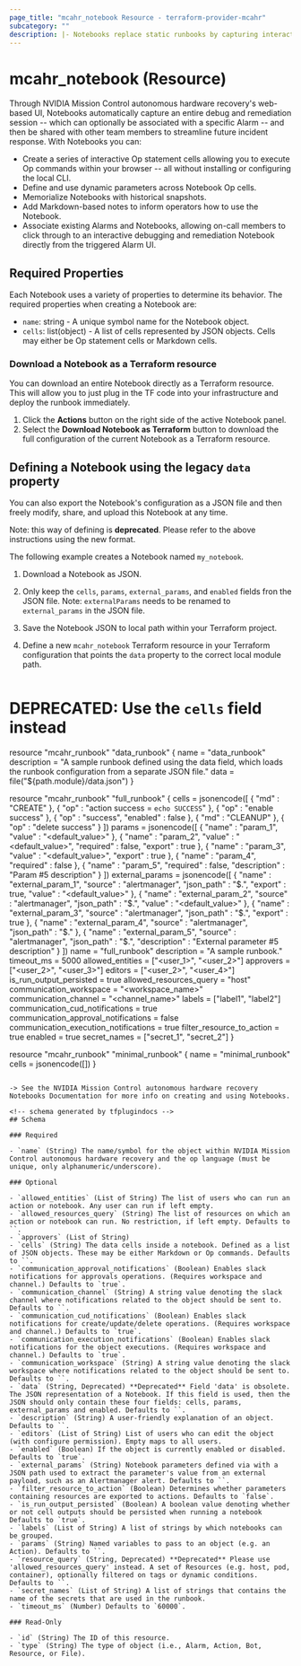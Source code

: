 ```yaml
---
page_title: "mcahr_notebook Resource - terraform-provider-mcahr"
subcategory: ""
description: |- Notebooks replace static runbooks by capturing interactive debug and remediation sessions in a convenient UI.
---
```


# mcahr_notebook (Resource)

Through NVIDIA Mission Control autonomous hardware recovery's web-based UI, Notebooks automatically capture an entire debug and remediation session -- which can optionally be associated with a specific Alarm -- and then be shared with other team members to streamline future incident response. With Notebooks you can:

- Create a series of interactive Op statement cells allowing you to execute Op commands within your browser -- all without installing or configuring the local CLI.
- Define and use dynamic parameters across Notebook Op cells.
- Memorialize Notebooks with historical snapshots.
- Add Markdown-based notes to inform operators how to use the Notebook.
- Associate existing Alarms and Notebooks, allowing on-call members to click through to an interactive debugging and remediation Notebook directly from the triggered Alarm UI.

## Required Properties

Each Notebook uses a variety of properties to determine its behavior. The required properties when creating a Notebook are:

- `name`: string - A unique symbol name for the Notebook object.
- `cells`: list(object) - A list of cells represented by JSON objects. Cells may either be Op statement cells or Markdown cells.

### Download a Notebook as a Terraform resource

You can download an entire Notebook directly as a Terraform resource. This will allow you to just plug in the TF code into your infrastructure and deploy the runbook immediately.

1. Click the **Actions** button on the right side of the active Notebook panel.
2. Select the **Download Notebook as Terraform** button to download the full configuration of the current Notebook as a Terraform resource.

## Defining a Notebook using the legacy `data` property

You can also export the Notebook's configuration as a JSON file and then freely modify, share, and upload this Notebook at any time.

Note: this way of defining is **deprecated**. Please refer to the above instructions using the new format.

The following example creates a Notebook named `my_notebook`.

1. Download a Notebook as JSON.
2. Only keep the `cells`, `params`, `external_params`, and `enabled` fields fron the JSON file. Note: `externalParams` needs to be renamed to `external_params` in the JSON file.
3. Save the Notebook JSON to local path within your Terraform project.
4. Define a new `mcahr_notebook` Terraform resource in your Terraform configuration that points the `data` property to the correct local module path.

   ```terraform
# DEPRECATED: Use the `cells` field instead
resource "mcahr_runbook" "data_runbook" {
  name        = "data_runbook"
  description = "A sample runbook defined using the data field, which loads the runbook configuration from a separate JSON file."
  data        = file("${path.module}/data.json")
}


resource "mcahr_runbook" "full_runbook" {
  cells = jsonencode([
    {
      "md" : "CREATE"
    },
    {
      "op" : "action success = `echo SUCCESS`"
    },
    {
      "op" : "enable success"
    },
    {
      "op" : "success",
      "enabled" : false
    },
    {
      "md" : "CLEANUP"
    },
    {
      "op" : "delete success"
    }
  ])
  params = jsonencode([
    {
      "name" : "param_1",
      "value" : "<default_value>"
    },
    {
      "name" : "param_2",
      "value" : "<default_value>",
      "required" : false,
      "export" : true
    },
    {
      "name" : "param_3",
      "value" : "<default_value>",
      "export" : true
    },
    {
      "name" : "param_4",
      "required" : false
    },
    {
      "name" : "param_5",
      "required" : false,
      "description" : "Param #5 description"
    }
  ])
  external_params = jsonencode([
    {
      "name" : "external_param_1",
      "source" : "alertmanager",
      "json_path" : "$.<path>",
      "export" : true,
      "value" : "<default_value>"
    },
    {
      "name" : "external_param_2",
      "source" : "alertmanager",
      "json_path" : "$.<path>",
      "value" : "<default_value>"
    },
    {
      "name" : "external_param_3",
      "source" : "alertmanager",
      "json_path" : "$.<path>",
      "export" : true
    },
    {
      "name" : "external_param_4",
      "source" : "alertmanager",
      "json_path" : "$.<path>"
    },
    {
      "name" : "external_param_5",
      "source" : "alertmanager",
      "json_path" : "$.<path>",
      "description" : "External parameter #5 description"
    }
  ])
  name                                  = "full_runbook"
  description                           = "A sample runbook."
  timeout_ms                            = 5000
  allowed_entities                      = ["<user_1>", "<user_2>"]
  approvers                             = ["<user_2>", "<user_3>"]
  editors                               = ["<user_2>", "<user_4>"]
  is_run_output_persisted               = true
  allowed_resources_query               = "host"
  communication_workspace               = "<workspace_name>"
  communication_channel                 = "<channel_name>"
  labels                                = ["label1", "label2"]
  communication_cud_notifications       = true
  communication_approval_notifications  = false
  communication_execution_notifications = true
  filter_resource_to_action             = true
  enabled                               = true
  secret_names                          = ["secret_1", "secret_2"]
}


resource "mcahr_runbook" "minimal_runbook" {
  name  = "minimal_runbook"
  cells = jsonencode([])
}
```

-> See the NVIDIA Mission Control autonomous hardware recovery Notebooks Documentation for more info on creating and using Notebooks.

<!-- schema generated by tfplugindocs -->
## Schema

### Required

- `name` (String) The name/symbol for the object within NVIDIA Mission Control autonomous hardware recovery and the op language (must be unique, only alphanumeric/underscore).

### Optional

- `allowed_entities` (List of String) The list of users who can run an action or notebook. Any user can run if left empty.
- `allowed_resources_query` (String) The list of resources on which an action or notebook can run. No restriction, if left empty. Defaults to ``.
- `approvers` (List of String)
- `cells` (String) The data cells inside a notebook. Defined as a list of JSON objects. These may be either Markdown or Op commands. Defaults to ``.
- `communication_approval_notifications` (Boolean) Enables slack notifications for approvals operations. (Requires workspace and channel.) Defaults to `true`.
- `communication_channel` (String) A string value denoting the slack channel where notifications related to the object should be sent to. Defaults to ``.
- `communication_cud_notifications` (Boolean) Enables slack notifications for create/update/delete operations. (Requires workspace and channel.) Defaults to `true`.
- `communication_execution_notifications` (Boolean) Enables slack notifications for the object executions. (Requires workspace and channel.) Defaults to `true`.
- `communication_workspace` (String) A string value denoting the slack workspace where notifications related to the object should be sent to. Defaults to ``.
- `data` (String, Deprecated) **Deprecated** Field 'data' is obsolete. The JSON representation of a Notebook. If this field is used, then the JSON should only contain these four fields: cells, params, external_params and enabled. Defaults to ``.
- `description` (String) A user-friendly explanation of an object. Defaults to ``.
- `editors` (List of String) List of users who can edit the object (with configure permission). Empty maps to all users.
- `enabled` (Boolean) If the object is currently enabled or disabled. Defaults to `true`.
- `external_params` (String) Notebook parameters defined via with a JSON path used to extract the parameter's value from an external payload, such as an Alertmanager alert. Defaults to ``.
- `filter_resource_to_action` (Boolean) Determines whether parameters containing resources are exported to actions. Defaults to `false`.
- `is_run_output_persisted` (Boolean) A boolean value denoting whether or not cell outputs should be persisted when running a notebook Defaults to `true`.
- `labels` (List of String) A list of strings by which notebooks can be grouped.
- `params` (String) Named variables to pass to an object (e.g. an Action). Defaults to ``.
- `resource_query` (String, Deprecated) **Deprecated** Please use 'allowed_resources_query' instead. A set of Resources (e.g. host, pod, container), optionally filtered on tags or dynamic conditions. Defaults to ``.
- `secret_names` (List of String) A list of strings that contains the name of the secrets that are used in the runbook.
- `timeout_ms` (Number) Defaults to `60000`.

### Read-Only

- `id` (String) The ID of this resource.
- `type` (String) The type of object (i.e., Alarm, Action, Bot, Resource, or File).
